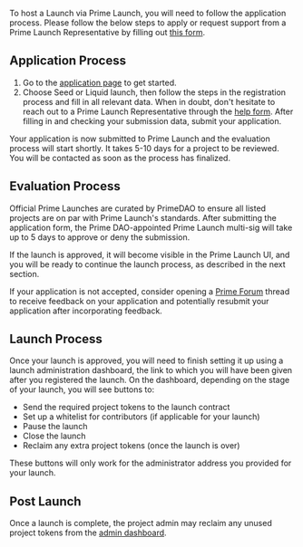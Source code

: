 To host a Launch via Prime Launch, you will need to follow the application process. Please follow the below steps to apply or request support from a Prime Launch Representative by filling out <a href="https://kolektivo.typeform.com/to/TPMzQKFE" target="_blank" rel="noopener noreferrer">this form</a>.

## Application Process

1. Go to the <a href="/register">application page</a> to get started. 
2. Choose Seed or Liquid launch, then follow the steps in the registration process and fill in all relevant data. When in doubt, don't hesitate to reach out to a Prime Launch Representative through the <a href="https://kolektivo.typeform.com/to/TPMzQKFE" target="_blank" rel="noopener noreferrer">help form</a>. After filling in and checking your submission data, submit your application.

Your application is now submitted to Prime Launch and the evaluation process will start shortly. It takes 5-10 days for a project to be reviewed. You will be contacted as soon as the process has finalized. 

## Evaluation Process

Official Prime Launches are curated by PrimeDAO to ensure all listed projects are on par with Prime Launch's standards. After submitting the application form, the Prime DAO-appointed Prime Launch multi-sig will take up to 5 days to approve or deny the submission.

If the launch is approved, it will become visible in the Prime Launch UI, and you will be ready to continue the launch process, as described in the next section. 

If your application is not accepted, consider opening a <a href="https://forum.prime.xyz" target="_blank" rel="noopener noreferrer">Prime Forum</a> thread to receive feedback on your application and potentially resubmit your application after incorporating feedback.

## Launch Process

Once your launch is approved, you will need to finish setting it up using a launch administration dashboard, the link to which you will have been given after you registered the launch. On the dashboard, depending on the stage of your launch, you will see buttons to:

- Send the required project tokens to the launch contract
- Set up a whitelist for contributors (if applicable for your launch)
- Pause the launch
- Close the launch
- Reclaim any extra project tokens (once the launch is over)

These buttons will only work for the administrator address you provided for your launch.

## Post Launch

Once a launch is complete, the project admin may reclaim any unused project tokens from the <a href= "https://admin.launch.prime.xyz/" target="_blank" rel="noopener noreferrer">admin dashboard</a>.
